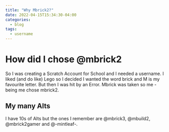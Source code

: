 ```yaml
---
title: "Why Mbrick2?"
date: 2022-04-15T15:34:30-04:00
categories:
  - blog
tags:
  - username
---
```


# How did I chose @mbrick2
So I was creating a Scratch Account for School and I needed a username. I liked (and do like) Lego so I decided I wanted the word brick and M is my favourite letter. But then I was hit by an Error. Mbrick was taken so me - being me chose mbrick2.
## My many Alts
I have 10s of Alts but the ones I remember are @mbrick3, @mbuild2, @mbrick2gamer and @-mintleaf-.
